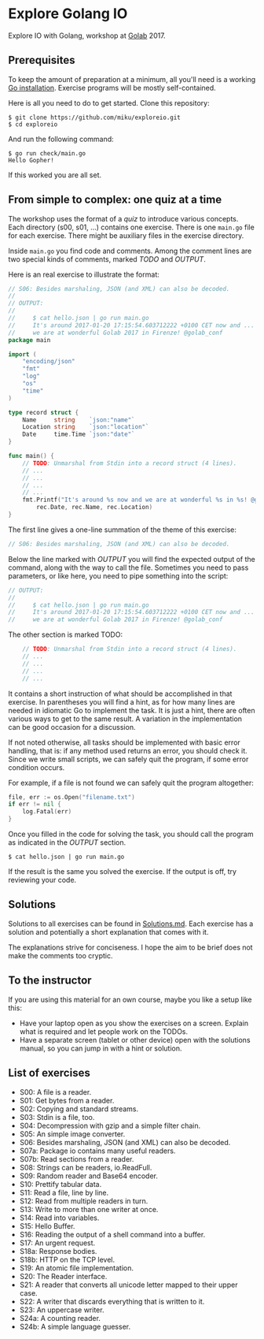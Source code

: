 Explore Golang IO
=================

Explore IO with Golang, workshop at [Golab](http://golab.io) 2017.

Prerequisites
-------------

To keep the amount of preparation at a minimum, all you'll need is a working
[Go installation](https://golang.org/doc/install). Exercise programs will be
mostly self-contained.

Here is all you need to do to get started. Clone this repository:

```
$ git clone https://github.com/miku/exploreio.git
$ cd exploreio
```

And run the following command:

```
$ go run check/main.go
Hello Gopher!
```

If this worked you are all set.

From simple to complex: one quiz at a time
------------------------------------------

The workshop uses the format of a *quiz* to introduce various concepts. Each
directory (s00, s01, ...) contains one exercise. There is one `main.go` file
for each exercise. There might be auxiliary files in the exercise directory.

Inside `main.go` you find code and comments. Among the comment lines are two
special kinds of comments, marked *TODO* and *OUTPUT*.

Here is an real exercise to illustrate the format:

```go
// S06: Besides marshaling, JSON (and XML) can also be decoded.
//
// OUTPUT:
//
//     $ cat hello.json | go run main.go
//     It's around 2017-01-20 17:15:54.603712222 +0100 CET now and ...
//     we are at wonderful Golab 2017 in Firenze! @golab_conf
package main

import (
	"encoding/json"
	"fmt"
	"log"
	"os"
	"time"
)

type record struct {
	Name     string    `json:"name"`
	Location string    `json:"location"`
	Date     time.Time `json:"date"`
}

func main() {
	// TODO: Unmarshal from Stdin into a record struct (4 lines).
	// ...
	// ...
	// ...
	// ...
	fmt.Printf("It's around %s now and we are at wonderful %s in %s! @golab_conf\n",
		rec.Date, rec.Name, rec.Location)
}

```

The first line gives a one-line summation of the theme of this exercise:

```go
// S06: Besides marshaling, JSON (and XML) can also be decoded.
```


Below the line marked with *OUTPUT* you will find the expected output of the
command, along with the way to call the file. Sometimes you need to pass
parameters, or like here, you need to pipe something into the script:

```go
// OUTPUT:
//
//     $ cat hello.json | go run main.go
//     It's around 2017-01-20 17:15:54.603712222 +0100 CET now and ...
//     we are at wonderful Golab 2017 in Firenze! @golab_conf

```

The other section is marked TODO:

```go
	// TODO: Unmarshal from Stdin into a record struct (4 lines).
	// ...
	// ...
	// ...
	// ...
```

It contains a short instruction of what should be accomplished in that
exercise. In parentheses you will find a hint, as for how many lines are needed
in idiomatic Go to implement the task. It is just a hint, there are often various ways to get to 
the same result. A variation in the implementation can be good occasion for a discussion.

If not noted otherwise, all tasks should be implemented with basic error
handling, that is: if any method used returns an error, you should check it.
Since we write small scripts, we can safely quit the program, if some error
condition occurs.

For example, if a file is not found we can safely quit the program altogether:

```go
file, err := os.Open("filename.txt")
if err != nil {
	log.Fatal(err)
}
```

Once you filled in the code for solving the task, you should call the program
as indicated in the *OUTPUT* section.

```shell
$ cat hello.json | go run main.go
```

If the result is the same you solved the exercise. If the output is off, try
reviewing your code.

Solutions
---------

Solutions to all exercises can be found in
[Solutions.md](https://github.com/miku/exploreio/blob/master/Solutions.md).
Each exercise has a solution and potentially a short explanation that
comes with it.

The explanations strive for conciseness. I hope the aim to be brief does not
make the comments too cryptic.

To the instructor
-----------------

If you are using this material for an own course, maybe you like a setup like this:

* Have your laptop open as you show the exercises on a screen. Explain what is required and let people work on the TODOs.
* Have a separate screen (tablet or other device) open with the solutions manual,
so you can jump in with a hint or solution.

List of exercises
-----------------

* S00: A file is a reader.
* S01: Get bytes from a reader.
* S02: Copying and standard streams.
* S03: Stdin is a file, too.
* S04: Decompression with gzip and a simple filter chain.
* S05: An simple image converter.
* S06: Besides marshaling, JSON (and XML) can also be decoded.
* S07a: Package io contains many useful readers.
* S07b: Read sections from a reader.
* S08: Strings can be readers, io.ReadFull.
* S09: Random reader and Base64 encoder.
* S10: Prettify tabular data.
* S11: Read a file, line by line.
* S12: Read from multiple readers in turn.
* S13: Write to more than one writer at once.
* S14: Read into variables.
* S15: Hello Buffer.
* S16: Reading the output of a shell command into a buffer.
* S17: An urgent request.
* S18a: Response bodies.
* S18b: HTTP on the TCP level.
* S19: An atomic file implementation.
* S20: The Reader interface.
* S21: A reader that converts all unicode letter mapped to their upper case.
* S22: A writer that discards everything that is written to it.
* S23: An uppercase writer.
* S24a: A counting reader.
* S24b: A simple language guesser.

